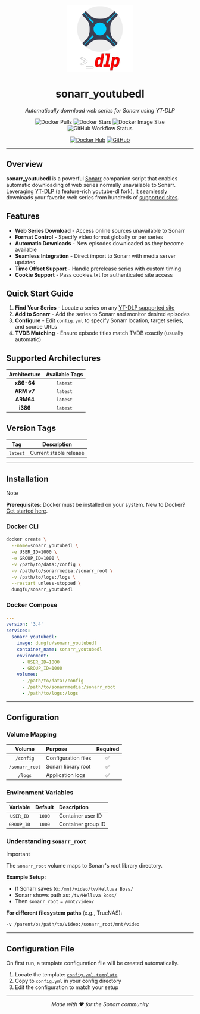 <div align="center">

<img src="https://raw.githubusercontent.com/fireph/sonarr_youtubedl/refs/heads/main/logo.png" alt="sonarr_youtubedl Logo" width="180" height="180">

# sonarr_youtubedl

*Automatically download web series for Sonarr using YT-DLP*

![Docker Pulls](https://img.shields.io/docker/pulls/dungfu/sonarr_youtubedl?style=flat-square)
![Docker Stars](https://img.shields.io/docker/stars/dungfu/sonarr_youtubedl?style=flat-square)
![Docker Image Size](https://img.shields.io/docker/image-size/dungfu/sonarr_youtubedl/latest)
![GitHub Workflow Status](https://img.shields.io/github/actions/workflow/status/fireph/sonarr_youtubedl/main.yaml?style=flat-square)

[![Docker Hub](https://img.shields.io/badge/Open%20On-DockerHub-blue?style=for-the-badge&logo=docker)](https://hub.docker.com/r/dungfu/sonarr_youtubedl)
[![GitHub](https://img.shields.io/badge/GitHub-Repository-blue?style=for-the-badge&logo=github)](https://github.com/fireph/sonarr_youtubedl)

</div>

---

## Overview

**sonarr_youtubedl** is a powerful [Sonarr](https://sonarr.tv/) companion script that enables automatic downloading of web series normally unavailable to Sonarr. Leveraging [YT-DLP](https://github.com/yt-dlp/yt-dlp) (a feature-rich youtube-dl fork), it seamlessly downloads your favorite web series from hundreds of [supported sites](https://github.com/yt-dlp/yt-dlp/blob/master/supportedsites.md).

## Features

- **Web Series Download** - Access online sources unavailable to Sonarr
- **Format Control** - Specify video format globally or per series
- **Automatic Downloads** - New episodes downloaded as they become available
- **Seamless Integration** - Direct import to Sonarr with media server updates
- **Time Offset Support** - Handle prerelease series with custom timing
- **Cookie Support** - Pass cookies.txt for authenticated site access

## Quick Start Guide

1. **Find Your Series** - Locate a series on any [YT-DLP supported site](https://github.com/yt-dlp/yt-dlp/blob/master/supportedsites.md)
2. **Add to Sonarr** - Add the series to Sonarr and monitor desired episodes
3. **Configure** - Edit `config.yml` to specify Sonarr location, target series, and source URLs
4. **TVDB Matching** - Ensure episode titles match TVDB exactly (usually automatic)

## Supported Architectures

| Architecture | Available Tags |
|:------------:|:-------------:|
| **x86-64** | `latest` |
| **ARM v7** | `latest` |
| **ARM64** | `latest` |
| **i386** | `latest` |

## Version Tags

| Tag | Description |
|:---:|:----------:|
| `latest` | Current stable release |

---

## Installation

> [!NOTE]
> **Prerequisites**: Docker must be installed on your system. New to Docker? [Get started here](https://docs.docker.com/get-started/).

### Docker CLI

```bash
docker create \
  --name=sonarr_youtubedl \
  -e USER_ID=1000 \
  -e GROUP_ID=1000 \
  -v /path/to/data:/config \
  -v /path/to/sonarrmedia:/sonarr_root \
  -v /path/to/logs:/logs \
  --restart unless-stopped \
  dungfu/sonarr_youtubedl
```

### Docker Compose

```yaml
---
version: '3.4'
services:
  sonarr_youtubedl:
    image: dungfu/sonarr_youtubedl
    container_name: sonarr_youtubedl
    environment:
      - USER_ID=1000
      - GROUP_ID=1000
    volumes:
      - /path/to/data:/config
      - /path/to/sonarrmedia:/sonarr_root
      - /path/to/logs:/logs
```

---

## Configuration

### Volume Mapping

| Volume | Purpose | Required |
|:------:|:--------|:--------:|
| `/config` | Configuration files | ✅ |
| `/sonarr_root` | Sonarr library root | ✅ |
| `/logs` | Application logs | ✅ |

### Environment Variables

| Variable | Default | Description |
|:--------:|:-------:|:------------|
| `USER_ID` | `1000` | Container user ID |
| `GROUP_ID` | `1000` | Container group ID |

### Understanding `sonarr_root`

> [!IMPORTANT]
> The `sonarr_root` volume maps to Sonarr's root library directory.

**Example Setup:**
- If Sonarr saves to: `/mnt/video/tv/Helluva Boss/`
- Sonarr shows path as: `/tv/Helluva Boss/`
- Then `sonarr_root` = `/mnt/video/`

**For different filesystem paths** (e.g., TrueNAS):
```bash
-v /parent/os/path/to/video:/sonarr_root/mnt/video
```

---

## Configuration File

On first run, a template configuration file will be created automatically.

1. Locate the template: [`config.yml.template`](./app/config.yml.template)
2. Copy to `config.yml` in your config directory
3. Edit the configuration to match your setup

<div align="center">

---

*Made with ❤️ for the Sonarr community*

</div>
